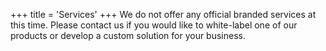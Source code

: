 +++
title = 'Services'
+++
We do not offer any official branded services at this time. Please contact us if you would like to white-label one of our products or develop a custom solution for your business.